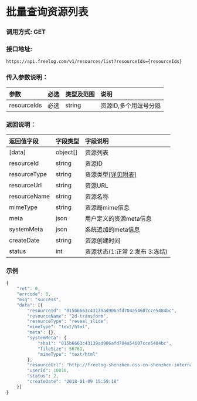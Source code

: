 # 批量查询资源列表

### 调用方式: GET

### 接口地址:

```
https://api.freelog.com/v1/resources/list?resourceIds={resourceIds}
```

### 传入参数说明：


| 参数 | 必选 | 类型及范围 | 说明 |
| :--- | :--- | :--- | :--- |
|resourceIds|必选|string|资源ID,多个用逗号分隔


### 返回说明：

| 返回值字段 | 字段类型 | 字段说明 |
| :--- | :--- | :--- |
| [data] | object[] | 资源列表|
| resourceId | string | 资源ID|
| resourceType | string | 资源类型[[详见附表]][资源类型]|
| resourceUrl | string | 资源URL |
| resourceName | string | 资源名称 |
| mimeType	| string| 资源局mime信息|
| meta	| json| 用户定义的资源meta信息|
| systemMeta| json| 系统追加的meta信息|
| createDate| string| 资源创建时间|
| status| int| 资源状态(1:正常 2:发布 3:冻结)|

### 示例

```js
{
	"ret": 0,
	"errcode": 0,
	"msg": "success",
	"data": [{
		"resourceId": "015b6663c43139ad906afd704a54607cce5484bc",
		"resourceName": "2d-transform",
		"resourceType": "reveal_slide",
		"mimeType": "text/html",
		"meta": {},
		"systemMeta": {
			"sha1": "015b6663c43139ad906afd704a54607cce5484bc",
			"fileSize": 56761,
			"mimeType": "text/html"
		},
		"resourceUrl": "http://freelog-shenzhen.oss-cn-shenzhen-internal.aliyuncs.com/resources/reveal_slide/779613c1b6224f8fbaf3b1e1a845d1c1",
		"userId": 10010,
		"status": 2,
		"createDate": "2018-01-09 15:59:18"
	}]
}
```

[资源类型]: /附表/资源类型.html "资源类型"